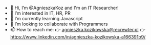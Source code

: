 - 👋 Hi, I’m @AgnieszkaKoz and I'm an IT Researcher!
- 👀 I’m interested in IT, HR, PR
- 🌱 I’m currently learning Javascript
- 💞️ I’m looking to collaborate with Programmers
- 📫 How to reach me: 
👉 agnieszka.kozikowska@recrewter.pl
👉 https://www.linkedin.com/in/agnieszka-kozikowska-a166391b9/


<!---
AgnieszkaKoz/AgnieszkaKoz is a ✨ special ✨ repository because its `README.md` (this file) appears on your GitHub profile.
You can click the Preview link to take a look at your changes.
--->

